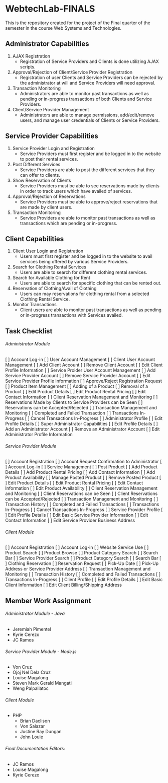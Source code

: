 # WebtechLab-FINALS
This is the repository created for the project of the Final quarter of the semester in the course Web Systems and Technologies.
## Administrator Capabilities
1. AJAX Registration
   - Registration of Service Providers and Clients is done utilizing AJAX scripts.
2. Approval/Rejection of Client/Service Provider Registration
   - Registration of user Clients and Service Providers can be rejected by the administrator at will and Service Providers will need approval.
3. Transaction Monitoring
   - Administrators are able to monitor past transactions as well as pending or in-progress transactions of both Clients and Service Providers.
4. Client/Service Provider Management
   - Administrators are able to manage permissions, add/edit/remove users, and manage user credentials of Clients or Service Providers.
## Service Provider Capabilities
1. Service Provider Login and Registration
   - Service Providers must first register and be logged in to the website to post their rental services.
2. Post Different Services
   - Service Providers are able to post the different services that they can offer to clients.
3. Show Reservation of Clients
   - Service Providers must be able to see reservations made by clients in order to track users which have availed of services.
4. Approval/Rejection of Reservations
   - Service Providers must be able to approve/reject reservations that are made by client users.
5. Transaction Monitoring
   - Service Providers are able to monitor past transactions as well as transactions which are pending or in-progress.
## Client Capabilities
1. Client User Login and Registration
   - Users must first register and be logged in to the website to avail services being offered by various Service Providers.
2. Search for Clothing Rental Services
   - Users are able to search for different clothing rental services.
3. Search for Available Clothing for Rent
   - Users are able to search for specific clothing that can be rented out.
4. Reservation of Clothing/Avail of Clothing
   - Users can may reservations for clothing rental from a selected Clothing Rental Service.
5. Monitor Transactions
   - Client users are able to monitor past transactions as well as pending or in-progress transactions with Services availed.

## Task Checklist
###### Administrator Module
[ ] Account Log-in
[ ] User Account Management
   [ ] Client User Account Management
      [ ] Add Client Account
      [ ] Remove Client Account
      [ ] Edit Client Profile Information
   [ ] Service Proider User Account Management
      [ ] Add Service Provider Account
      [ ] Remove Service Provider Account
      [ ] Edit Service Provider Profile Information
      [ ] Approve/Reject Registration Request
[ ] Product Item Management
   [ ] Adding of a Product
   [ ] Removal of a Product
   [ ] Edit Product Details
   [ ] Edit Product Rental Pricing
   [ ] Edit Contact Information
[ ] Client Reservation Management and Monitoring
   [ ] Reservations Made by Clients to Service Providers can be Seen
   [ ] Reservations can be Accepted/Rejected
[ ] Transaction Management and Monitoring
   [ ] Completed and Failed Transaction
   [ ] Transactions In-Progress
   [ ] Cancel Transactions In-Progress
[ ] Administrator Profile
   [ ] Edit Profile Details
[ ] Super Administrator Capabilities
   [ ] Edit Profile Details
   [ ] Add an Administrator Account
   [ ] Remove an Administrator Account
   [ ] Edit Administrator Profile Information
###### Service Provider Module
[ ] Account Registration
   [ ] Account Request Confirmation to Administrator
[ ] Account Log-in
[ ] Service Management
   [ ] Post Product
      [ ] Add Product Details
      [ ] Add Product Rental Pricing
      [ ] Add Contact Information
      [ ] Add Product Availability
   [ ] Manage Posted Product
      [ ] Remove Posted Product
      [ ] Edit Product Details
      [ ] Edit Product Rental Pricing
      [ ] Edit Contact Information
      [ ] Edit Product Availability
[ ] Client Reservation Management and Monitoring
   [ ] Client Reservations can be Seen
   [ ] Client Reservations can be Accepted/Rejected
[ ] Transaction Management and Monitoring
   [ ] Transaction History
      [ ] Completed and Failed Transactions
      [ ] Transactions In-Progress
      [ ] Cancel Transactions In-Progress
[ ] Service Provider Profile
   [ ] Edit Profile Details
      [ ] Edit Basic Service Provider Information
      [ ] Edit Contact Information
      [ ] Edit Service Provider Business Address
###### Client Module
[ ] Account Registration
[ ] Account Log-in
[ ] Website Service Use
   [ ] Product Search
      [ ] Product Browse
      [ ] Product Category Search
      [ ] Search Bar
   [ ] Service Provider Search
      [ ] Product Category Search
      [ ] Search Bar
   [ ] Clothing Reservation
      [ ] Reservation Request
      [ ] Pick-Up Date
      [ ] Pick-Up Address or Service Provider Address
[ ] Transaction Management and Monitoring
   [ ] Transaction History
      [ ] Completed and Failed Transactions
      [ ] Transactions In-Progress
[ ] Client Profile
   [ ] Edit Profile Details
      [ ] Edit Basic Client Information
      [ ] Edit Client Billing/Shipping Address

## Member Work Assignment
###### Administrator Module - Java
  - Jeremiah Pimentel
  - Kyrie Cerezo
  - JC Ramos
###### Service Provider Module - Node.js
  - Von Cruz
  - Ojoj Nel Dela Cruz
  - Louise Magalong
  - Steven Mark Gerald Mangati
  - Weng Palpallatoc

###### Client Module
- PHP
  - Brian Daclison
  - Von Salazar
  - Justine Ray Dungan
  - John Louie

###### Final Documentation Editors:
  - JC Ramos
  - Louise Magalong
  - Kyrie Cerezo
